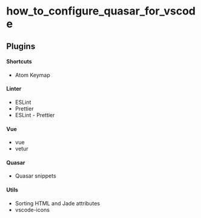 # how_to_configure_quasar_for_vscode

## Plugins

#### Shortcuts

- Atom Keymap

#### Linter

- ESLint
- Prettier
- ESLint - Prettier

#### Vue

- vue
- vetur

#### Quasar

- Quasar snippets

#### Utils

- Sorting HTML and Jade attributes
- vscode-icons
